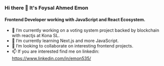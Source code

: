 ### Hi there 👋 It's Foysal Ahmed Emon 

#### Frontend Developer working with JavaScript and React Ecosystem.


- 🔭 I’m currently working on a voting system project backed by blockchain with reactjs at Kona SL.
- 🌱 I’m currently learning Next.js and more JavaScript.
- 👯 I’m looking to collaborate on interesting frontend projects.
- 📫 If you are interested find me on linkedin: https://www.linkedin.com/in/emon535/
<!--
**emon535/emon535** is a ✨ _special_ ✨ repository because its `README.md` (this file) appears on your GitHub profile.

Here are some ideas to get you started:

- 🔭 I’m currently working on ...
- 🌱 I’m currently learning ...
- 👯 I’m looking to collaborate on ...
- 🤔 I’m looking for help with ...
- 💬 Ask me about ...
- 📫 How to reach me: ...
- 😄 Pronouns: ...
- ⚡ Fun fact: ...
-->

